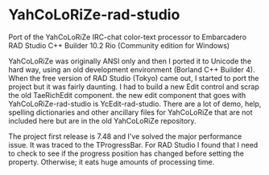 # YahCoLoRiZe-rad-studio
Port of the YahCoLoRiZe IRC-chat color-text processor to Embarcadero RAD Studio C++ Builder 10.2 Rio (Community edition for Windows)

YahCoLoRiZe was originally ANSI only and then I ported it to Unicode the hard way, using an old development environment (Borland C++ Builder 4). When the free version of RAD Studio (Tokyo) came out, I started to port the project but it was fairly daunting. I had to build a new Edit control and scrap the old TaeRichEdit component. the new edit component that goes with YahCoLoRiZe-rad-studio is YcEdit-rad-studio. There are a lot of demo, help, spelling dictionaries and other ancillary files for YahCoLoRiZe that are not included here but are in the old YahCoLoRiZe repository.

The project first release is 7.48 and I've solved the major performance issue. It was traced to the TProgressBar. For RAD Studio I found that I need to check to see if the progress position has changed before setting the property. Otherwise; it eats huge amounts of processing time.

